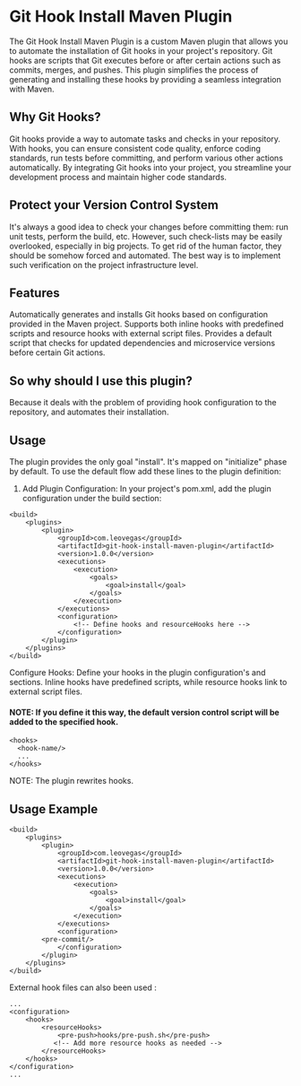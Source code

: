 # Git Hook Install Maven Plugin
The Git Hook Install Maven Plugin is a custom Maven plugin that allows you to automate the installation of Git hooks in your project's repository. Git hooks are scripts that Git executes before or after certain actions such as commits, merges, and pushes. This plugin simplifies the process of generating and installing these hooks by providing a seamless integration with Maven.

## Why Git Hooks?
Git hooks provide a way to automate tasks and checks in your repository. With hooks, you can ensure consistent code quality, enforce coding standards, run tests before committing, and perform various other actions automatically. By integrating Git hooks into your project, you streamline your development process and maintain higher code standards.

## Protect your Version Control System
It's always a good idea to check your changes before committing them: run unit tests, perform the build, etc. However, such check-lists may be easily overlooked, especially in big projects. To get rid of the human factor, they should be somehow forced and automated. The best way is to implement such verification on the project infrastructure level.

## Features
Automatically generates and installs Git hooks based on configuration provided in the Maven project.
Supports both inline hooks with predefined scripts and resource hooks with external script files.
Provides a default script that checks for updated dependencies and microservice versions before certain Git actions.

## So why should I use this plugin?
Because it deals with the problem of providing hook configuration to the repository, and automates their installation.

## Usage
The plugin provides the only goal "install". It's mapped on "initialize" phase by default. To use the default flow add these lines to the plugin definition:

1. Add Plugin Configuration: In your project's pom.xml, add the plugin configuration under the build section:
```
<build>
    <plugins>
        <plugin>
            <groupId>com.leovegas</groupId>
            <artifactId>git-hook-install-maven-plugin</artifactId>
            <version>1.0.0</version>
            <executions>
                <execution>
                    <goals>
                        <goal>install</goal>
                    </goals>
                </execution>
            </executions>
            <configuration>
                <!-- Define hooks and resourceHooks here -->
            </configuration>
        </plugin>
    </plugins>
</build>
```
Configure Hooks: Define your hooks in the plugin configuration's <hooks> and <resourceHooks> sections. Inline hooks have predefined scripts, while resource hooks link to external script files.
#### NOTE: If you define it this way, the default version control script will be added to the specified hook.
```
<hooks>
  <hook-name/>
  ...
</hooks>
```
NOTE: The plugin rewrites hooks.

## Usage Example
```
<build>
    <plugins>
        <plugin>
            <groupId>com.leovegas</groupId>
            <artifactId>git-hook-install-maven-plugin</artifactId>
            <version>1.0.0</version>
            <executions>
                <execution>
                    <goals>
                        <goal>install</goal>
                    </goals>
                </execution>
            </executions>
            <configuration>
		<pre-commit/>
            </configuration>
        </plugin>
    </plugins>
</build>

```


External hook files can also been used :
```
...
<configuration>
    <hooks>
        <resourceHooks>
            <pre-push>hooks/pre-push.sh</pre-push>
           <!-- Add more resource hooks as needed -->
        </resourceHooks>
    </hooks>
</configuration>
...
```
